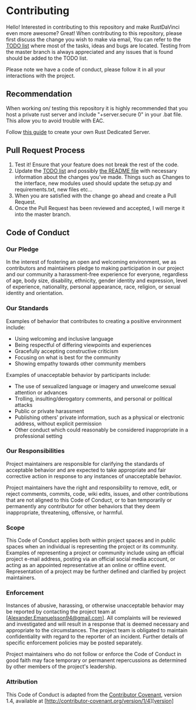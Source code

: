 # Contributing

Hello! Interested in contributing to this repository and make RustDaVinci even more awesome? Great!
When contributing to this repository, please first discuss the change you wish to make via email, You can refer to the [TODO list](TODO.md) where most of the tasks, ideas and bugs are located. Testing from the master branch is always appreciated and any issues that is found should be added to the TODO list.

Please note we have a code of conduct, please follow it in all your interactions with the project.

## Recommendation

When working on/ testing this repository it is highly recommended that you host a private rust server and include "+server.secure 0" in your .bat file. This allow you to avoid trouble with EAC.

Follow [this guide](https://www.rustafied.com/how-to-host-your-own-rust-server) to create your own Rust Dedicated Server.

## Pull Request Process

1. Test it! Ensure that your feature does not break the rest of the code.
2. Update the [TODO list](TODO.md) and possibly [the README file](README.md) with necessary information about the changes you've made. Things such as Changes to the interface, new modules used should update the setup.py and requirements.txt, new files etc...
3. When you are satisfied with the change go ahead and create a Pull Request.
4. Once the Pull Request has been reviewed and accepted, I will merge it into the master branch.

## Code of Conduct

### Our Pledge

In the interest of fostering an open and welcoming environment, we as
contributors and maintainers pledge to making participation in our project and
our community a harassment-free experience for everyone, regardless of age, body
size, disability, ethnicity, gender identity and expression, level of experience,
nationality, personal appearance, race, religion, or sexual identity and
orientation.

### Our Standards

Examples of behavior that contributes to creating a positive environment
include:

* Using welcoming and inclusive language
* Being respectful of differing viewpoints and experiences
* Gracefully accepting constructive criticism
* Focusing on what is best for the community
* Showing empathy towards other community members

Examples of unacceptable behavior by participants include:

* The use of sexualized language or imagery and unwelcome sexual attention or
advances
* Trolling, insulting/derogatory comments, and personal or political attacks
* Public or private harassment
* Publishing others' private information, such as a physical or electronic
  address, without explicit permission
* Other conduct which could reasonably be considered inappropriate in a
  professional setting

### Our Responsibilities

Project maintainers are responsible for clarifying the standards of acceptable
behavior and are expected to take appropriate and fair corrective action in
response to any instances of unacceptable behavior.

Project maintainers have the right and responsibility to remove, edit, or
reject comments, commits, code, wiki edits, issues, and other contributions
that are not aligned to this Code of Conduct, or to ban temporarily or
permanently any contributor for other behaviors that they deem inappropriate,
threatening, offensive, or harmful.

### Scope

This Code of Conduct applies both within project spaces and in public spaces
when an individual is representing the project or its community. Examples of
representing a project or community include using an official project e-mail
address, posting via an official social media account, or acting as an appointed
representative at an online or offline event. Representation of a project may be
further defined and clarified by project maintainers.

### Enforcement

Instances of abusive, harassing, or otherwise unacceptable behavior may be
reported by contacting the project team at [Alexander.Emanuelsson94@gmail.com]. All
complaints will be reviewed and investigated and will result in a response that
is deemed necessary and appropriate to the circumstances. The project team is
obligated to maintain confidentiality with regard to the reporter of an incident.
Further details of specific enforcement policies may be posted separately.

Project maintainers who do not follow or enforce the Code of Conduct in good
faith may face temporary or permanent repercussions as determined by other
members of the project's leadership.

### Attribution

This Code of Conduct is adapted from the [Contributor Covenant][homepage], version 1.4,
available at [http://contributor-covenant.org/version/1/4][version]

[homepage]: http://contributor-covenant.org
[version]: http://contributor-covenant.org/version/1/4/
